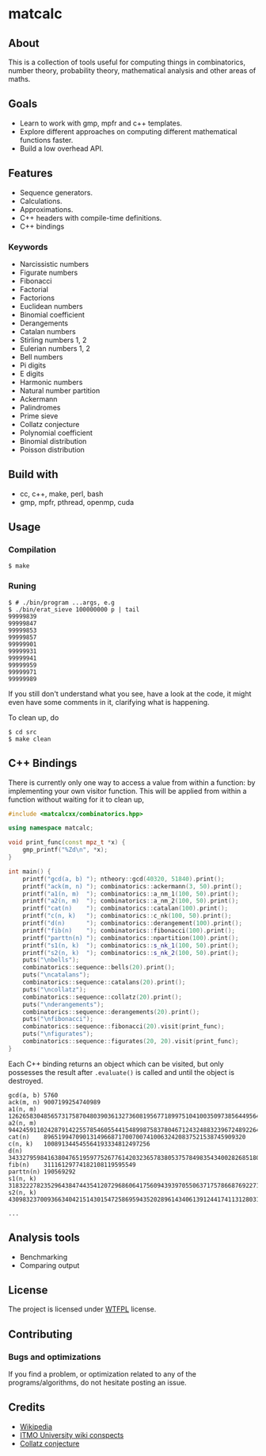 # matcalc

## About

This is a collection of tools useful for computing things in combinatorics, number theory, probability theory, mathematical analysis and other areas of maths.

## Goals

* Learn to work with gmp, mpfr and c++ templates.
* Explore different approaches on computing different mathematical functions faster.
* Build a low overhead API.

## Features

* Sequence generators.
* Calculations.
* Approximations.
* C++ headers with compile-time definitions.
* C++ bindings

### Keywords

* Narcissistic numbers
* Figurate numbers
* Fibonacci
* Factorial
* Factorions
* Euclidean numbers
* Binomial coefficient
* Derangements
* Catalan numbers
* Stirling numbers 1, 2
* Eulerian numbers 1, 2
* Bell numbers
* Pi digits
* E digits
* Harmonic numbers
* Natural number partition
* Ackermann
* Palindromes
* Prime sieve
* Collatz conjecture
* Polynomial coefficient
* Binomial distribution
* Poisson distribution

## Build with

* cc, c++, make, perl, bash
* gmp, mpfr, pthread, openmp, cuda

## Usage

### Compilation

	$ make

### Runing

	$ # ./bin/program ...args, e.g
	$ ./bin/erat_sieve 100000000 p | tail
 	99999839
	99999847
	99999853
	99999857
	99999901
	99999931
	99999941
	99999959
	99999971
	99999989

If you still don't understand what you see, have a look at the code, it might even have some comments in it, clarifying what is happening.

To clean up, do

	$ cd src
	$ make clean

## C++ Bindings

There is currently only one way to access a value from within a function: by implementing your own visitor function. This will be applied from within a function without waiting for it to clean up, 

```cpp
#include <matcalcxx/combinatorics.hpp>

using namespace matcalc;

void print_func(const mpz_t *x) {
	gmp_printf("%Zd\n", *x);
}

int main() {
	printf("gcd(a, b) "); ntheory::gcd(40320, 51840).print();
	printf("ack(m, n) "); combinatorics::ackermann(3, 50).print();
	printf("a1(n, m)  "); combinatorics::a_nm_1(100, 50).print();
	printf("a2(n, m)  "); combinatorics::a_nm_2(100, 50).print();
	printf("cat(n)    "); combinatorics::catalan(100).print();
	printf("c(n, k)   "); combinatorics::c_nk(100, 50).print();
	printf("d(n)      "); combinatorics::derangement(100).print();
	printf("fib(n)    "); combinatorics::fibonacci(100).print();
	printf("parttn(n) "); combinatorics::npartition(100).print();
	printf("s1(n, k)  "); combinatorics::s_nk_1(100, 50).print();
	printf("s2(n, k)  "); combinatorics::s_nk_2(100, 50).print();
	puts("\nbells");
	combinatorics::sequence::bells(20).print();
	puts("\ncatalans");
	combinatorics::sequence::catalans(20).print();
	puts("\ncollatz");
	combinatorics::sequence::collatz(20).print();
	puts("\nderangements");
	combinatorics::sequence::derangements(20).print();
	puts("\nfibonacci");
	combinatorics::sequence::fibonacci(20).visit(print_func);
	puts("\nfigurates");
	combinatorics::sequence::figurates(20, 20).visit(print_func);
}
```

Each C++ binding returns an object which can be visited, but only possesses the result after `.evaluate()` is called and until the object is destroyed.

```
gcd(a, b) 5760
ack(m, n) 9007199254740989
a1(n, m)  12626583048565731758704803903613273608195677189975104100350973856449564133356757386852425614117017819889941988926638004335803974817249421258019632694790596628
a2(n, m)  9442459110242879142255785460554415489987583780467124324883239672489226442868920997694622506743558673245459194646658362701020224959186634053798588925664046630126119147660961673904128
cat(n)    896519947090131496687170070074100632420837521538745909320
c(n, k)   100891344545564193334812497256
d(n)      34332795984163804765195977526776142032365783805375784983543400282685180793327632432791396429850988990237345920155783984828001486412574060553756854137069878601
fib(n)    31116129774182108119595549
parttn(n) 190569292
s1(n, k)  3183222782352964384744354120729686064175609439397055063717578668769227113071836382198739697421125692626030268475
s2(n, k)  430983237009366340421514301547258695943520289614340613912441741131280319058853783145598261659992013900

...
```

## Analysis tools

* Benchmarking
* Comparing output

## License

The project is licensed under [WTFPL](./LICENSE) license.

## Contributing

### Bugs and optimizations

If you find a problem, or optimization related to any of the programs/algorithms, do not hesitate posting an issue.

## Credits

* [Wikipedia](https://en.wikipedia.org/wiki/Wikipedia)
* [ITMO University wiki conspects](http://neerc.ifmo.ru/wiki/index.php?title=%D0%94%D0%B8%D1%81%D0%BA%D1%80%D0%B5%D1%82%D0%BD%D0%B0%D1%8F_%D0%BC%D0%B0%D1%82%D0%B5%D0%BC%D0%B0%D1%82%D0%B8%D0%BA%D0%B0,_%D0%B0%D0%BB%D0%B3%D0%BE%D1%80%D0%B8%D1%82%D0%BC%D1%8B_%D0%B8_%D1%81%D1%82%D1%80%D1%83%D0%BA%D1%82%D1%83%D1%80%D1%8B_%D0%B4%D0%B0%D0%BD%D0%BD%D1%8B%D1%85)
* [Collatz conjecture](https://en.wikipedia.org/wiki/Collatz_conjecture)